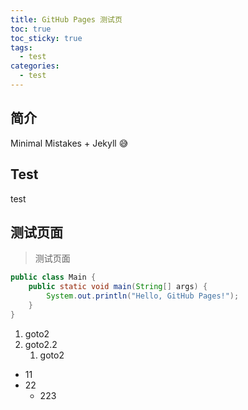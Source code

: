 ```yaml
---
title: GitHub Pages 测试页
toc: true
toc_sticky: true
tags: 
  - test
categories:
  - test
---
```

## 简介

Minimal Mistakes + Jekyll :sweat_smile:

## Test

test

## 测试页面

> 测试页面

```java
public class Main {
    public static void main(String[] args) {
        System.out.println("Hello, GitHub Pages!");
    }
}
```

1. goto2
2. goto2.2
   1. goto2

* 11
* 22
  * 223

